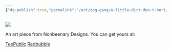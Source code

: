 ```yaml
---
{"dg-publish":true,"permalink":"/art/dog-gang/a-little-dirt-don-t-hurt/","title":"A Little Dirt Dont Hurt","tags":["Art","Dogs"]}
---
```



![](https://baserow-media.ams3.digitaloceanspaces.com/user_files/ZwEPquu6wihLMT2KAM4tena8YkKn1045_83af267f447a6717ae5f48180cc13d8e786deaf15028bd8ca29116f2a5a673ff.jpg)

An art piece from Nonbeenary Designs. You can get yours at:

[TeePublic](https://www.teepublic.com/t-shirt/50950041-a-little-dirt-dont-hurt?store_id=258912)
[Redbubble](https://www.redbubble.com/shop/ap/152697065)
